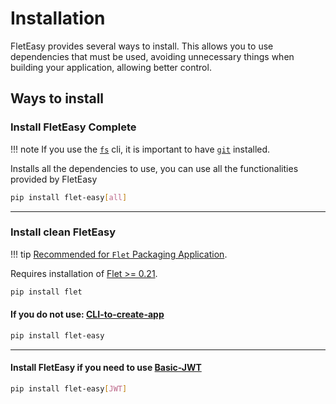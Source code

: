 # Installation
FletEasy provides several ways to install. This allows you to use dependencies that must be used, avoiding unnecessary things when building your application, allowing better control.

## Ways to install

### Install FletEasy Complete
!!! note
    If you use the [`fs`](/flet-easy/0.2.4/cli-to-create-app/) cli, it is important to have [`git`](https://git-scm.com/downloads) installed.

Installs all the dependencies to use, you can use all the functionalities provided by FletEasy

```bash
pip install flet-easy[all]
```

---

### Install clean FletEasy
!!! tip
    [Recommended for `Flet` Packaging Application](https://flet.dev/docs/publish).

Requires installation of [Flet >= 0.21](https://github.com/flet-dev/flet).

```bash
pip install flet
```

#### If you do not use: [CLI-to-create-app](/flet-easy/0.2.4/cli-to-create-app)

```bash
pip install flet-easy
```

---

#### Install FletEasy if you need to use [Basic-JWT](/flet-easy/0.2.4/basic-jwt)

```bash
pip install flet-easy[JWT]
```